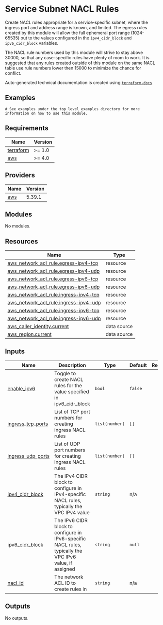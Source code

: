 # Service Subnet NACL Rules

Create NACL rules appropriate for a service-specific subnet, where the ingress port and address range is known, and limited.
The egress rules created by this module will allow the full ephemeral port range (1024-65535) out to the values configured
in the `ipv4_cidr_block` and `ipv6_cidr_block` variables.

The NACL rule numbers used by this module will strive to stay above 30000, so that any case-specific rules have plenty of
room to work.  It is suggested that any rules created outside of this module on the same NACL table use rule numbers lower
then 15000 to minimize the chance for conflict.
<!-- BEGINNING OF PRE-COMMIT-TERRAFORM DOCS HOOK -->

Auto-generated technical documentation is created using [`terraform-docs`](https://terraform-docs.io/)
## Examples

```hcl
# See examples under the top level examples directory for more information on how to use this module.
```

## Requirements

| Name | Version |
|------|---------|
| <a name="requirement_terraform"></a> [terraform](#requirement\_terraform) | >= 1.0 |
| <a name="requirement_aws"></a> [aws](#requirement\_aws) | >= 4.0 |

## Providers

| Name | Version |
|------|---------|
| <a name="provider_aws"></a> [aws](#provider\_aws) | 5.39.1 |

## Modules

No modules.

## Resources

| Name | Type |
|------|------|
| [aws_network_acl_rule.egress-ipv4-tcp](https://registry.terraform.io/providers/hashicorp/aws/latest/docs/resources/network_acl_rule) | resource |
| [aws_network_acl_rule.egress-ipv4-udp](https://registry.terraform.io/providers/hashicorp/aws/latest/docs/resources/network_acl_rule) | resource |
| [aws_network_acl_rule.egress-ipv6-tcp](https://registry.terraform.io/providers/hashicorp/aws/latest/docs/resources/network_acl_rule) | resource |
| [aws_network_acl_rule.egress-ipv6-udp](https://registry.terraform.io/providers/hashicorp/aws/latest/docs/resources/network_acl_rule) | resource |
| [aws_network_acl_rule.ingress-ipv4-tcp](https://registry.terraform.io/providers/hashicorp/aws/latest/docs/resources/network_acl_rule) | resource |
| [aws_network_acl_rule.ingress-ipv4-udp](https://registry.terraform.io/providers/hashicorp/aws/latest/docs/resources/network_acl_rule) | resource |
| [aws_network_acl_rule.ingress-ipv6-tcp](https://registry.terraform.io/providers/hashicorp/aws/latest/docs/resources/network_acl_rule) | resource |
| [aws_network_acl_rule.ingress-ipv6-udp](https://registry.terraform.io/providers/hashicorp/aws/latest/docs/resources/network_acl_rule) | resource |
| [aws_caller_identity.current](https://registry.terraform.io/providers/hashicorp/aws/latest/docs/data-sources/caller_identity) | data source |
| [aws_region.current](https://registry.terraform.io/providers/hashicorp/aws/latest/docs/data-sources/region) | data source |

## Inputs

| Name | Description | Type | Default | Required |
|------|-------------|------|---------|:--------:|
| <a name="input_enable_ipv6"></a> [enable\_ipv6](#input\_enable\_ipv6) | Toggle to create NACL rules for the value specified in ipv6\_cidr\_block | `bool` | `false` | no |
| <a name="input_ingress_tcp_ports"></a> [ingress\_tcp\_ports](#input\_ingress\_tcp\_ports) | List of TCP port numbers for creating ingress NACL rules | `list(number)` | `[]` | no |
| <a name="input_ingress_udp_ports"></a> [ingress\_udp\_ports](#input\_ingress\_udp\_ports) | List of UDP port numbers for creating ingress NACL rules | `list(number)` | `[]` | no |
| <a name="input_ipv4_cidr_block"></a> [ipv4\_cidr\_block](#input\_ipv4\_cidr\_block) | The IPv4 CIDR block to configure in IPv4-specific NACL rules, typically the VPC IPv4 value | `string` | n/a | yes |
| <a name="input_ipv6_cidr_block"></a> [ipv6\_cidr\_block](#input\_ipv6\_cidr\_block) | The IPv6 CIDR block to configure in IPv6-specific NACL rules, typically the VPC IPv6 value, if assigned | `string` | `null` | no |
| <a name="input_nacl_id"></a> [nacl\_id](#input\_nacl\_id) | The network ACL ID to create rules in | `string` | n/a | yes |

## Outputs

No outputs.


<!-- END OF PRE-COMMIT-TERRAFORM DOCS HOOK -->
